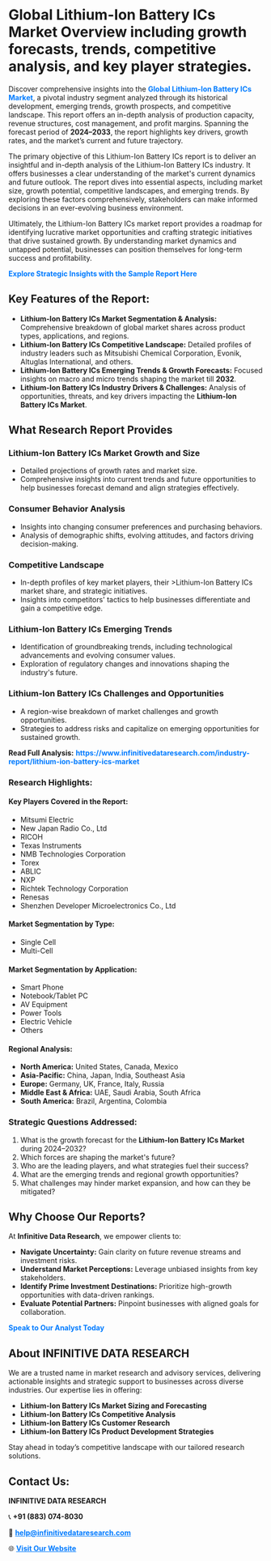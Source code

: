 <h1>Global Lithium-Ion Battery ICs Market Overview including growth forecasts, trends, competitive analysis, and key player strategies.</h1>
<p>
Discover comprehensive insights into the 
<a href="https://www.infinitivedataresearch.com/industry-report/lithium-ion-battery-ics-market" rel="dofollow" style="color: #007BFF; text-decoration: none;"><strong>Global Lithium-Ion Battery ICs Market</strong></a>, a pivotal industry segment analyzed through its historical development, emerging trends, growth prospects, and competitive landscape. This report offers an in-depth analysis of production capacity, revenue structures, cost management, and profit margins. Spanning the forecast period of <strong>2024–2033</strong>, the report highlights key drivers, growth rates, and the market’s current and future trajectory.
</p>
<p>
The primary objective of this Lithium-Ion Battery ICs report is to deliver an insightful and in-depth analysis of the Lithium-Ion Battery ICs industry. It offers businesses a clear understanding of the market's current dynamics and future outlook. The report dives into essential aspects, including market size, growth potential, competitive landscapes, and emerging trends. By exploring these factors comprehensively, stakeholders can make informed decisions in an ever-evolving business environment.
</p>
<p>
Ultimately, the Lithium-Ion Battery ICs market report provides a roadmap for identifying lucrative market opportunities and crafting strategic initiatives that drive sustained growth. By understanding market dynamics and untapped potential, businesses can position themselves for long-term success and profitability.
</p>
<p>
<a href="https://www.infinitivedataresearch.com/request-sample/reportId=106809" style="color: #007BFF; text-decoration: none;"><strong>Explore Strategic Insights with the Sample Report Here</strong></a>
</p>

<h2>Key Features of the Report:</h2>
<ul>
<li><strong>Lithium-Ion Battery ICs Market Segmentation & Analysis:</strong> Comprehensive breakdown of global market shares across product types, applications, and regions.</li>
<li><strong>Lithium-Ion Battery ICs Competitive Landscape:</strong> Detailed profiles of industry leaders such as Mitsubishi Chemical Corporation, Evonik, Altuglas International, and others.</li>
<li><strong>Lithium-Ion Battery ICs Emerging Trends & Growth Forecasts:</strong> Focused insights on macro and micro trends shaping the market till <strong>2032</strong>.</li>
<li><strong>Lithium-Ion Battery ICs Industry Drivers & Challenges:</strong> Analysis of opportunities, threats, and key drivers impacting the <strong>Lithium-Ion Battery ICs Market</strong>.</li>
</ul>

<h2>What Research Report Provides</h2>
<h3>Lithium-Ion Battery ICs Market Growth and Size</h3>
<ul>
<li>Detailed projections of growth rates and market size.</li>
<li>Comprehensive insights into current trends and future opportunities to help businesses forecast demand and align strategies effectively.</li>
</ul>

<h3>Consumer Behavior Analysis</h3>
<ul>
<li>Insights into changing consumer preferences and purchasing behaviors.</li>
<li>Analysis of demographic shifts, evolving attitudes, and factors driving decision-making.</li>
</ul>

<h3>Competitive Landscape</h3>
<ul>
<li>In-depth profiles of key market players, their >Lithium-Ion Battery ICs market share, and strategic initiatives.</li>
<li>Insights into competitors' tactics to help businesses differentiate and gain a competitive edge.</li>
</ul>

<h3>Lithium-Ion Battery ICs Emerging Trends</h3>
<ul>
<li>Identification of groundbreaking trends, including technological advancements and evolving consumer values.</li>
<li>Exploration of regulatory changes and innovations shaping the industry's future.</li>
</ul>

<h3>Lithium-Ion Battery ICs Challenges and Opportunities</h3>
<ul>
<li>A region-wise breakdown of market challenges and growth opportunities.</li>
<li>Strategies to address risks and capitalize on emerging opportunities for sustained growth.</li>
</ul>
<p><strong>Read Full Analysis:</strong> <a href="https://www.infinitivedataresearch.com/industry-report/lithium-ion-battery-ics-market" rel="dofollow" style="color: #007BFF; text-decoration: none;"><strong>https://www.infinitivedataresearch.com/industry-report/lithium-ion-battery-ics-market</strong></a></p>
<h3>Research Highlights:</h3>
<h4>Key Players Covered in the Report:</h4>
<ul><li>Mitsumi Electric</li><li>New Japan Radio Co., Ltd</li><li>RICOH</li><li>Texas Instruments</li><li>NMB Technologies Corporation</li><li>Torex</li><li>ABLIC</li><li>NXP</li><li>Richtek Technology Corporation</li><li>Renesas</li><li>Shenzhen Developer Microelectronics Co., Ltd</li></ul>
<h4>Market Segmentation by Type:</h4>
<ul><li>Single Cell</li><li>Multi-Cell</li></ul>
<h4>Market Segmentation by Application:</h4>
<ul><li>Smart Phone</li><li>Notebook/Tablet PC</li><li>AV Equipment</li><li>Power Tools</li><li>Electric Vehicle</li><li>Others</li></ul>

<h4>Regional Analysis:</h4>
<ul>
<li><strong>North America:</strong> United States, Canada, Mexico</li>
<li><strong>Asia-Pacific:</strong> China, Japan, India, Southeast Asia</li>
<li><strong>Europe:</strong> Germany, UK, France, Italy, Russia</li>
<li><strong>Middle East & Africa:</strong> UAE, Saudi Arabia, South Africa</li>
<li><strong>South America:</strong> Brazil, Argentina, Colombia</li>
</ul>

<h3>Strategic Questions Addressed:</h3>
<ol>
<li>What is the growth forecast for the <strong>Lithium-Ion Battery ICs Market</strong> during 2024–2032?</li>
<li>Which forces are shaping the market's future?</li>
<li>Who are the leading players, and what strategies fuel their success?</li>
<li>What are the emerging trends and regional growth opportunities?</li>
<li>What challenges may hinder market expansion, and how can they be mitigated?</li>
</ol>

<h2>Why Choose Our Reports?</h2>
<p>At <strong>Infinitive Data Research</strong>, we empower clients to:</p>
<ul>
<li><strong>Navigate Uncertainty:</strong> Gain clarity on future revenue streams and investment risks.</li>
<li><strong>Understand Market Perceptions:</strong> Leverage unbiased insights from key stakeholders.</li>
<li><strong>Identify Prime Investment Destinations:</strong> Prioritize high-growth opportunities with data-driven rankings.</li>
<li><strong>Evaluate Potential Partners:</strong> Pinpoint businesses with aligned goals for collaboration.</li>
</ul>
<p><a href="https://www.infinitivedataresearch.com/industry-report/lithium-ion-battery-ics-market" rel="dofollow" style="color: #007BFF; text-decoration: none;"><strong>Speak to Our Analyst Today</strong></a></p>

<h2>About INFINITIVE DATA RESEARCH</h2>
<p>We are a trusted name in market research and advisory services, delivering actionable insights and strategic support to businesses across diverse industries. Our expertise lies in offering:</p>
<ul>
<li><strong>Lithium-Ion Battery ICs Market Sizing and Forecasting</strong></li>
<li><strong>Lithium-Ion Battery ICs Competitive Analysis</strong></li>
<li><strong>Lithium-Ion Battery ICs Customer Research</strong></li>
<li><strong>Lithium-Ion Battery ICs Product Development Strategies</strong></li>
</ul>
<p>Stay ahead in today’s competitive landscape with our tailored research solutions.</p>

<h2>Contact Us:</h2>
<p><strong>INFINITIVE DATA RESEARCH</strong></p>
<p>📞 <strong>+91 (883) 074-8030</strong></p>
<p>📧 <strong><a href="mailto:help@infinitivedataresearch.com" style="color: #007BFF;">help@infinitivedataresearch.com</a></strong></p>
<p>🌐 <strong><a href="https://www.infinitivedataresearch.com" rel="dofollow" style="color: #007BFF;">Visit Our Website</a></strong></p>